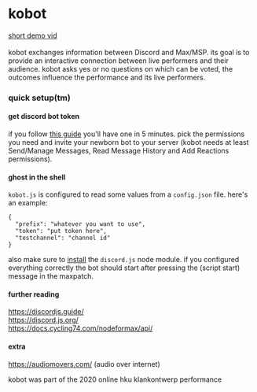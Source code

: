 # kobot
[short demo vid](https://vimeo.com/818711859)<br><br>
kobot exchanges information between Discord and Max/MSP. its goal is to provide an interactive connection between live performers and their audience. kobot asks yes or no questions on which can be voted, the outcomes influence the performance and its live performers.

### quick setup(tm)
#### get discord bot token
if you follow [this guide](https://github.com/reactiflux/discord-irc/wiki/Creating-a-discord-bot-&-getting-a-token) you'll have one in 5 minutes. pick the permissions you need and invite your newborn bot to your server (kobot needs at least Send/Manage Messages, Read Message History and Add Reactions permissions).

#### ghost in the shell
`kobot.js` is configured to read some values from a `config.json` file. here's an example:
```
{
  "prefix": "whatever you want to use",
  "token": "put token here",
  "testchannel": "channel id"
}
```
also make sure to [install](https://discordjs.guide/preparations/#installing-node-js) the `discord.js` node module.
if you configured everything correctly the bot should start after pressing the (script start) message in the maxpatch.

#### further reading
https://discordjs.guide/<br>
https://discord.js.org/<br>
https://docs.cycling74.com/nodeformax/api/

#### extra
https://audiomovers.com/ (audio over internet)

kobot was part of the 2020 online hku klankontwerp performance
